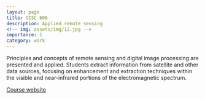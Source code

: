 ```yaml
---
layout: page
title: GISC 606
description: Applied remote sensing
<!-- img: assets/img/12.jpg -->
importance: 1
category: work
---
```


Principles and concepts of remote sensing and digital image processing are presented and applied. Students extract information from satellite and other data sources, focusing on enhancement and extraction techniques within the visible and near-infrared portions of the electromagnetic spectrum.

[Course website](https://alex-pakalniskis.github.io/gisc606-spring2023/)
